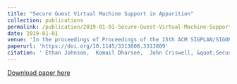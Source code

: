 ```yaml
---
title: "Secure Guest Virtual Machine Support in Apparition"
collection: publications
permalink: /publication/2019-01-01-Secure-Guest-Virtual-Machine-Support-in-Apparition
date: 2019-01-01
venue: 'In the proceedings of Proceedings of the 15th ACM SIGPLAN/SIGOPS International Conference on Virtual Execution Environments'
paperurl: 'https://doi.org/10.1145/3313808.3313809'
citation: ' Ethan Johnson,  Komail Dharsee,  John Criswell, &quot;Secure Guest Virtual Machine Support in Apparition.&quot; In the proceedings of Proceedings of the 15th ACM SIGPLAN/SIGOPS International Conference on Virtual Execution Environments, 2019.'
---
```

[Download paper here](http://kdharsee.github.io/files/shade:johnson:vee2019.pdf)

